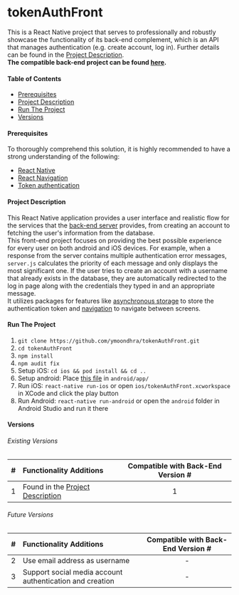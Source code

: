 # tokenAuthFront
This is a React Native project that serves to professionally and robustly showcase the functionality of its back-end complement, which is an API that manages authentication (e.g. create account, log in). Further details can be found in the [Project Description](#Project-Description).    
**The compatible back-end project can be found [here](https://github.com/ymoondhra/django-token-base).** 

#### Table of Contents ####
  * [Prerequisites](#Prerequisites)
  * [Project Description](#Project-Description)
  * [Run The Project](#Run-The-Project)
  * [Versions](#Versions)

#### Prerequisites ####
To thoroughly comprehend this solution, it is highly recommended to have a strong understanding of the following:
  * [React Native](https://facebook.github.io/react-native/)
  * [React Navigation](https://reactnavigation.org/)
  * [Token authentication](https://scotch.io/tutorials/the-ins-and-outs-of-token-based-authentication)    

#### Project Description ####
This React Native application provides a user interface and realistic flow for the services that the 
[back-end server](https://github.com/ymoondhra/django-token-base) provides, from creating an account 
to fetching the user's information from the database.      
This front-end project focuses on providing the best possible experience for every user on both android and iOS devices. For example, when a response from the server contains multiple authentication error messages, `server.js` calculates the priority of each message and only displays the most significant one. If the user tries to create an account with a username that already exists in the database, they are automatically redirected to the log in page along with the credentials they typed in and an appropriate message.      
It utilizes packages for features like [asynchronous storage](https://github.com/react-native-community/async-storage) to store the authentication token and [navigation](https://reactnavigation.org/) to navigate between screens.     

#### Run The Project ####
1. `git clone https://github.com/ymoondhra/tokenAuthFront.git`
2. `cd tokenAuthFront`
3. `npm install`
4. `npm audit fix`
4. Setup iOS: `cd ios && pod install && cd ..`
5. Setup android: Place [this file](https://raw.githubusercontent.com/facebook/react-native/master/template/android/app/debug.keystore) in `android/app/`
5. Run iOS: `react-native run-ios` or open `ios/tokenAuthFront.xcworkspace` in XCode and click the play button
6. Run Android: `react-native run-android` or open the `android` folder in Android Studio and run it there

#### Versions ####

###### Existing Versions ######
|  #  | Functionality Additions | Compatible with Back-End Version #  |  
|:---:| :---------------------- | :---------------------------------: |  
|  1  | Found in the [Project Description](#Project-Description) | 1  | 

###### Future Versions ######
|  #  | Functionality Additions | Compatible with Back-End Version #  |  
|:---:| :---------------------- | :---------------------------------: |  
|  2  | Use email address as username |               -               |
|  3  | Support social media account authentication and creation | -  | 
